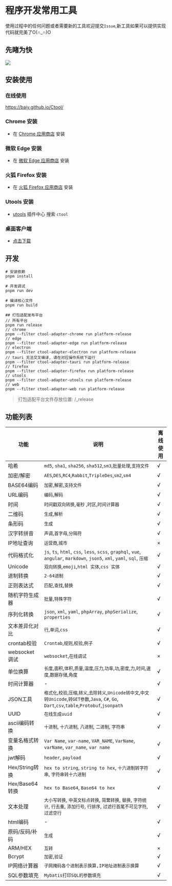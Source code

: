 # 程序开发常用工具

使用过程中的任何问题或者需要新的工具欢迎提交`Issue`,新工具如果可以提供实现代码就完美了O(∩_∩)O

## 先睹为快

![](https://cdn.jsdelivr.net/gh/baiy/Ctool@master/images/v2.0.0.png)

## 安装使用

### 在线使用

<https://baiy.github.io/Ctool/>

### Chrome 安装

- 在 [Chrome 应用商店](https://chrome.google.com/webstore/detail/ipfcebkfhpkjeikaammlkcnalknjahmh) 安装

### 微软 Edge 安装

- 在 [微软 Edge 应用商店](https://microsoftedge.microsoft.com/addons/detail/cihekagpnnadjjplgljkmkpcfiopfplc) 安装

### 火狐 Firefox 安装

- 在 [火狐 Firefox 应用商店](https://addons.mozilla.org/zh-CN/firefox/addon/ctool/) 安装

### Utools 安装

- [utools](https://u.tools/) 插件中心 搜索 `ctool`

### 桌面客户端

- [点击下载](https://github.com/baiy/Ctool/releases)

## 开发

```
# 安装依赖
pnpm install

# 开发调试
pnpm run dev

# 编译核心文件
pnpm run build

## 打包适配发布平台
// 所有平台
pnpm run release
// chrome
pnpm --filter ctool-adapter-chrome run platform-release
// edge
pnpm --filter ctool-adapter-edge run platform-release
// electron
pnpm --filter ctool-adapter-electron run platform-release
// tauri 无法交叉编译, 请在对应操作系统下运行
pnpm --filter ctool-adapter-tauri run platform-release
// firefox
pnpm --filter ctool-adapter-firefox run platform-release
// utools
pnpm --filter ctool-adapter-utools run platform-release
// web
pnpm --filter ctool-adapter-web run platform-release
```

> 打包适配平台文件存放位置: /_release

## 功能列表

|功能|说明|离线使用 |
|--------------|-------------------------------------------------------------------------------------------------------------------------------|------|
|哈希|`md5`, `sha1`, `sha256`, `sha512`,`sm3`,`批量处理`,`支持文件` |√|
|加密/解密|`AES`,`DES`,`RC4`,`Rabbit`,`TripleDes`,`sm2`,`sm4`|√|
|BASE64编码 |`加密`,`解密`,`支持文件`|√|
|URL编码|`编码`,`解码` |√|
|时间|`时间戳双向转换`,`毫秒` ,`时区`,`时间计算器`|√|
|二维码|`生成`,`解析` |√|
|条形码|`生成` |√|
|汉字转拼音|`声调`,`首字母`,`分隔符`|√|
|IP地址查询 |`运营商`,`城市`|×|
|代码格式化|`js`, `ts`, `html`, `css`, `less`, `scss`, `graphql`, `vue`, `angular`, `markdown`, `json5`, `xml`, `yaml`, `sql`, `压缩` |√|
|Unicode|`双向转换`,`emoji`,`html 实体`,`css 实体` |√|
|进制转换 |`2-64进制`|√|
|正则表达式|`匹配`,`查找`,`替换`  |√|
|随机字符生成器|`批量`,`特殊字符` |√|
|序列化转换|`json`, `xml`, `yaml`, `phpArray`, `phpSerialize`, `properties`|√|
|文本差异化对比|`行`,`单词`,`css`  |√|
|crontab校验|`Crontab`,`规则`,`校验`,`例子`   |√|
|websocket调试  |`websocket`,`在线调试` |×|
|单位换算 |`长度`,`面积`,`体积`,`质量`,`温度`,`压力`,`功率`,`功`,`密度`,`力`,`时间`,`速度`,`数据存储`,`角度`  |√|
|时间计算器|-|√|
|JSON工具 |`格式化`,`校验`,`压缩`,`转义`,`去除转义`,`Unicode转中文`,`中文转Unicode`,`转GET参数`,`Java`, `C#`, `Go`, `Dart`,`csv`,`table`,`Protobuf`,`jsonpath` |√|
|UUID |`在线生成uuid`|√|
|ascii编码转换|`十进制`, `十六进制`, `八进制`, `二进制`, `字符串`|√|
|变量名格式转换|`Var Name`, `var-name`, `VAR_NAME`, `VarName`, `varName`, `var_name`, `var name`  |√|
|jwt解码|`header`, `payload`|√|
|Hex/String转换 |`hex to string`, `string to hex`, `十六进制转字符串`, `字符串转十六进制`|√|
|Hex/Base64转换 |`hex to Base64`, `Base64 to hex`|√|
|文本处理 |`大小写转换`, `中英文标点转换`, `简繁转换`, `替换`, `字符统计`, `行去重`, `添加行号`, `行排序`, `过滤行首尾不可见字符`,`过滤空行`|√|
|html编码 |-|√|
|原码/反码/补码 |`生成` |√|
|ARM/HEX|`互转` |×|
|Bcrypt |`加密`,`验证` |√|
|IP网络计算器|`子网掩码各个进制表示换算,IP地址进制表示换算`  |√|
|SQL参数填充|`Mybatis打印SQL的参数填充`|√|
